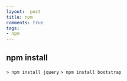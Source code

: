 ```yaml
---
layout:  post
title: npm
comments: true
tags:
- npm
---
```


## npm install  
`> npm install jquery`
`> npm install bootstrap`